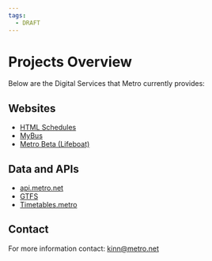 ```yaml
---
tags:
  - DRAFT
---
```


# Projects Overview
Below are the Digital Services that Metro currently provides:

## Websites

- [HTML Schedules](Lifeboat/htmlschedules.md)
- [MyBus](mybus/MyBus.md)
- [Metro Beta (Lifeboat)](Lifeboat/metrobeta.md)
<!-- - [Trip Planner](tripplanner.md) -->

## Data and APIs

- [api.metro.net](apimetro.md)
- [GTFS](gtfs.md)
- [Timetables.metro](timetables.md)

## Contact

For more information contact: [kinn@metro.net](mailto:kinn@metro.net)